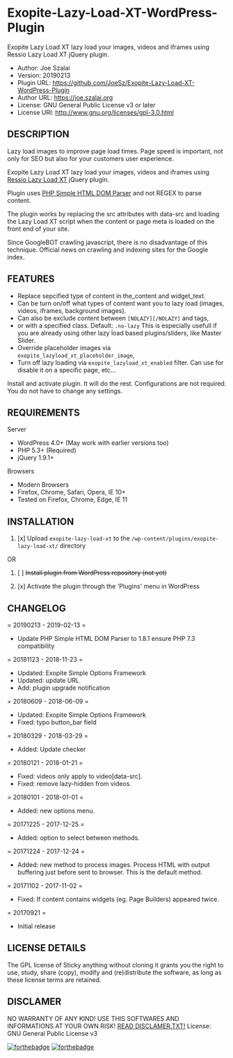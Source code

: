 # Exopite-Lazy-Load-XT-WordPress-Plugin
Exopite Lazy Load XT lazy load your images, videos and iframes using Ressio Lazy Load XT jQuery plugin.

- Author: Joe Szalai
- Version: 20190213
- Plugin URL: https://github.com/JoeSz/Exopite-Lazy-Load-XT-WordPress-Plugin
- Author URL: https://joe.szalai.org
- License: GNU General Public License v3 or later
- License URI: http://www.gnu.org/licenses/gpl-3.0.html

DESCRIPTION
-----------

Lazy load images to improve page load times. Page speed is important, not only for SEO but also for your customers user experience.

Exopite Lazy Load XT lazy load your images, videos and iframes using <a href="https://github.com/ressio/lazy-load-xt" target="_blank">Ressio Lazy Load XT</a> jQuery plugin.

Plugin uses <a href="http://simplehtmldom.sourceforge.net/" target="_blank" rel="noopener">PHP Simple HTML DOM Parser</a> and not REGEX to parse content.

The plugin works by replacing the src attributes with data-src and loading the Lazy Load XT script when the content or page meta is loaded on the front end of your site.

Since GoogleBOT crawling javascript, there is no disadvantage of this technique. Official news on crawling and indexing sites for the Google index.

FEATURES
--------

- Replace sepcified type of content in the_content and widget_text.
- Can be turn on/off what types of content want you to lazy load (images, videos, iframes, background images).
- Can also be exclude content between `[NOLAZY][/NOLAZY]` and tags,
- or with a specified class. Default: `.no-lazy` This is especially usefull if you are already using other lazy load based plugins/sliders, like Master Slider.
- Override placeholder images via `exopite_lazyload_xt_placeholder_image`,
- Turn off lazy loading via `exopite_lazyload_xt_enabled` filter. Can use for disable it on a specific page, etc...

Install and activate plugin. It will do the rest. Configurations are not required. You do not have to change any settings.

REQUIREMENTS
------------

Server

* WordPress 4.0+ (May work with earlier versions too)
* PHP 5.3+ (Required)
* jQuery 1.9.1+

Browsers

* Modern Browsers
* Firefox, Chrome, Safari, Opera, IE 10+
* Tested on Firefox, Chrome, Edge, IE 11

INSTALLATION
------------

1. [x] Upload `exopite-lazy-load-xt` to the `/wp-content/plugins/exopite-lazy-load-xt/` directory

OR

1. [ ] ~~Install plugin from WordPress repository (not yet)~~

2. [x] Activate the plugin through the 'Plugins' menu in WordPress

CHANGELOG
---------

= 20190213 - 2019-02-13 =
* Update PHP Simple HTML DOM Parser to 1.8.1 ensure PHP 7.3 compatibility

= 20181123 - 2018-11-23 =
* Updated: Exopite Simple Options Framework
* Updated: update URL
* Add: plugin upgrade notification

= 20180609 - 2018-06-09 =
* Updated: Exopite Simple Options Framework
* Fixed: typo button_bar field

= 20180329 - 2018-03-29 =
* Added: Update checker

= 20180121 - 2018-01-21 =
* Fixed: videos only apply to video[data-src].
* Fixed: remove lazy-hidden from videos.

= 20180101 - 2018-01-01 =
* Added: new options menu.

= 20171225 - 2017-12-25 =
* Added: option to select between methods.

= 20171224 - 2017-12-24 =
* Added: new method to process images. Process HTML with output buffering
  just before sent to browser. This is the default method.

= 20171102 - 2017-11-02 =
* Fixed: If content contains widgets (eg. Page Builders) <noscirpt> appeared twice.

= 20170921 =
* Initial release


LICENSE DETAILS
---------------
The GPL license of Sticky anything without cloning it grants you the right to use, study, share (copy), modify and (re)distribute the software, as long as these license terms are retained.

DISCLAMER
---------

NO WARRANTY OF ANY KIND! USE THIS SOFTWARES AND INFORMATIONS AT YOUR OWN RISK!
[READ DISCLAMER.TXT!](https://joe.szalai.org/disclaimer/)
License: GNU General Public License v3

[![forthebadge](http://forthebadge.com/images/badges/built-by-developers.svg)](http://forthebadge.com) [![forthebadge](http://forthebadge.com/images/badges/for-you.svg)](http://forthebadge.com)
